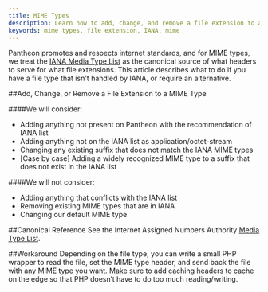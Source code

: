 ```yaml
---
title: MIME Types
description: Learn how to add, change, and remove a file extension to a MIME type on Pantheon.
keywords: mime types, file extension, IANA, mime
---
```

Pantheon promotes and respects internet standards, and for MIME types, we treat the [IANA Media Type List](http://www.iana.org/assignments/media-types/media-types.xhtml) as the canonical source of what headers to serve for what file extensions. This article describes what to do if you have a file type that isn't handled by IANA, or require an alternative.

##Add, Change, or Remove a File Extension to a MIME Type

####We will consider:
- Adding anything not present on Pantheon with the recommendation of IANA list
- Adding anything not on the IANA list as application/octet-stream
- Changing any existing suffix that does not match the IANA MIME types
- [Case by case] Adding a widely recognized MIME type to a suffix that does not exist in the IANA list

####We will not consider:
- Adding anything that conflicts with the IANA list
- Removing existing MIME types that are in IANA
- Changing our default MIME type

##Canonical Reference
See the Internet Assigned Numbers Authority [Media Type List](http://www.iana.org/assignments/media-types/media-types.xhtml).

##Workaround
Depending on the file type, you can write a small PHP wrapper to read the file, set the MIME type header, and send back the file with any MIME type you want. Make sure to add caching headers to cache on the edge so that PHP doesn’t have to do too much reading/writing.
